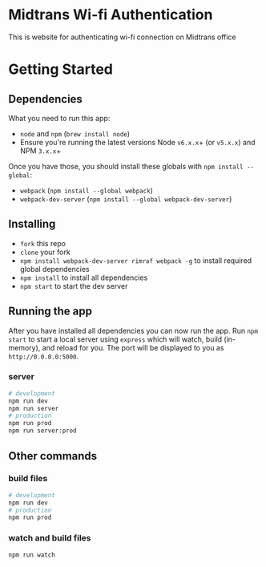 # Midtrans Wi-fi Authentication
This is website for authenticating wi-fi connection on Midtrans office

# Getting Started
## Dependencies
What you need to run this app:
* `node` and `npm` (`brew install node`)
* Ensure you're running the latest versions Node `v6.x.x`+ (or `v5.x.x`) and NPM `3.x.x`+

Once you have those, you should install these globals with `npm install --global`:
* `webpack` (`npm install --global webpack`)
* `webpack-dev-server` (`npm install --global webpack-dev-server`)


## Installing
* `fork` this repo
* `clone` your fork
* `npm install webpack-dev-server rimraf webpack -g` to install required global dependencies
* `npm install` to install all dependencies
* `npm start` to start the dev server

## Running the app
After you have installed all dependencies you can now run the app. Run `npm start` to start a local server using `express` which will watch, build (in-memory), and reload for you. The port will be displayed to you as `http://0.0.0.0:5000`.

### server
```bash
# development
npm run dev
npm run server
# production
npm run prod
npm run server:prod
```

## Other commands

### build files
```bash
# development
npm run dev
# production
npm run prod
```

### watch and build files
```bash
npm run watch
```
